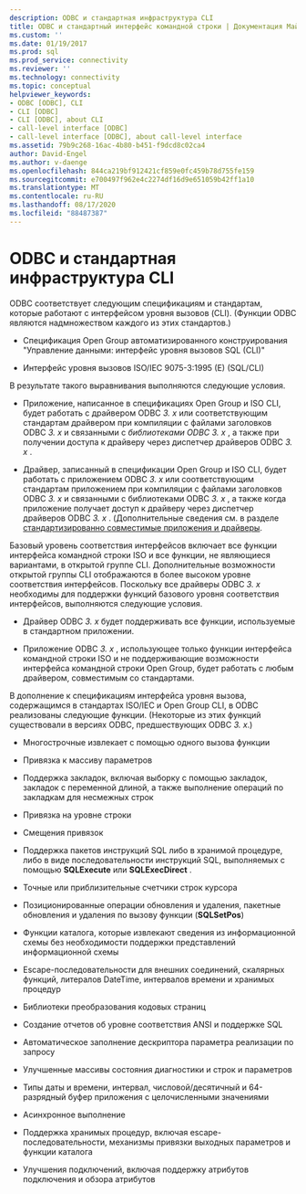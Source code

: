 ```yaml
---
description: ODBC и стандартная инфраструктура CLI
title: ODBC и стандартный интерфейс командной строки | Документация Майкрософт
ms.custom: ''
ms.date: 01/19/2017
ms.prod: sql
ms.prod_service: connectivity
ms.reviewer: ''
ms.technology: connectivity
ms.topic: conceptual
helpviewer_keywords:
- ODBC [ODBC], CLI
- CLI [ODBC]
- CLI [ODBC], about CLI
- call-level interface [ODBC]
- call-level interface [ODBC], about call-level interface
ms.assetid: 79b9c268-16ac-4b80-b451-f9dcd8c02ca4
author: David-Engel
ms.author: v-daenge
ms.openlocfilehash: 844ca219bf912421cf859e0fc459b78d755fe159
ms.sourcegitcommit: e700497f962e4c2274df16d9e651059b42ff1a10
ms.translationtype: MT
ms.contentlocale: ru-RU
ms.lasthandoff: 08/17/2020
ms.locfileid: "88487387"
---
```

# <a name="odbc-and-the-standard-cli"></a>ODBC и стандартная инфраструктура CLI
ODBC соответствует следующим спецификациям и стандартам, которые работают с интерфейсом уровня вызовов (CLI). (Функции ODBC являются надмножеством каждого из этих стандартов.)  
  
-   Спецификация Open Group автоматизированного конструирования "Управление данными: интерфейс уровня вызовов SQL (CLI)"  
  
-   Интерфейс уровня вызовов ISO/IEC 9075-3:1995 (E) (SQL/CLI)  
  
 В результате такого выравнивания выполняются следующие условия.  
  
-   Приложение, написанное в спецификациях Open Group и ISO CLI, будет работать с драйвером ODBC *3. x* или соответствующим стандартам драйвером при компиляции с файлами заголовков ODBC *3. x* и связанными с *библиотеками ODBC 3. x* , а также при получении доступа к драйверу через диспетчер драйверов ODBC *3. x* .  
  
-   Драйвер, записанный в спецификации Open Group и ISO CLI, будет работать с приложением ODBC *3. x* или соответствующим стандартам приложением при компиляции с файлами заголовков ODBC *3. x* и связанными с библиотеками ODBC *3. x* , а также когда приложение получает доступ к драйверу через диспетчер драйверов ODBC *3. x* . (Дополнительные сведения см. в разделе [стандартизированно совместимые приложения и драйверы](../../odbc/reference/develop-app/standards-compliant-applications-and-drivers.md).  
  
 Базовый уровень соответствия интерфейсов включает все функции интерфейса командной строки ISO и все функции, не являющиеся вариантами, в открытой группе CLI. Дополнительные возможности открытой группы CLI отображаются в более высоком уровне соответствия интерфейсов. Поскольку все драйверы ODBC *3. x* необходимы для поддержки функций базового уровня соответствия интерфейсов, выполняются следующие условия.  
  
-   Драйвер ODBC *3. x* будет поддерживать все функции, используемые в стандартном приложении.  
  
-   Приложение ODBC *3. x* , использующее только функции интерфейса командной строки ISO и не поддерживающие возможности интерфейса командной строки Open Group, будет работать с любым драйвером, совместимым со стандартами.  
  
 В дополнение к спецификациям интерфейса уровня вызова, содержащимся в стандартах ISO/IEC и Open Group CLI, в ODBC реализованы следующие функции. (Некоторые из этих функций существовали в версиях ODBC, предшествующих ODBC *3. x*.)  
  
-   Многострочные извлекает с помощью одного вызова функции  
  
-   Привязка к массиву параметров  
  
-   Поддержка закладок, включая выборку с помощью закладок, закладок с переменной длиной, а также выполнение операций по закладкам для несмежных строк  
  
-   Привязка на уровне строки  
  
-   Смещения привязок  
  
-   Поддержка пакетов инструкций SQL либо в хранимой процедуре, либо в виде последовательности инструкций SQL, выполняемых с помощью **SQLExecute** или **SQLExecDirect** .  
  
-   Точные или приблизительные счетчики строк курсора  
  
-   Позиционированные операции обновления и удаления, пакетные обновления и удаления по вызову функции (**SQLSetPos**)  
  
-   Функции каталога, которые извлекают сведения из информационной схемы без необходимости поддержки представлений информационной схемы  
  
-   Escape-последовательности для внешних соединений, скалярных функций, литералов DateTime, интервалов времени и хранимых процедур  
  
-   Библиотеки преобразования кодовых страниц  
  
-   Создание отчетов об уровне соответствия ANSI и поддержке SQL  
  
-   Автоматическое заполнение дескриптора параметра реализации по запросу  
  
-   Улучшенные массивы состояния диагностики и строк и параметров  
  
-   Типы даты и времени, интервал, числовой/десятичный и 64-разрядный буфер приложения с целочисленными значениями  
  
-   Асинхронное выполнение  
  
-   Поддержка хранимых процедур, включая escape-последовательности, механизмы привязки выходных параметров и функции каталога  
  
-   Улучшения подключений, включая поддержку атрибутов подключения и обзора атрибутов
